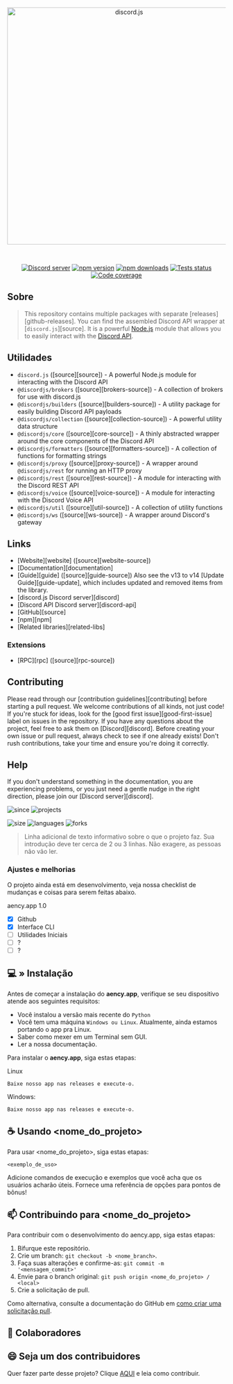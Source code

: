 <div align="center">
	<br />
	<p>
		<a href="https://github.com/aencyco/aencyapp/"><img src="https://www.aency.xyz/cdn/img/aency_banner_rc.png" width="546" alt="discord.js" /></a>
	</p>
	<br />
	<p>
		<a href="https://discord.gg/djs"><img src="https://img.shields.io/discord/222078108977594368?color=5865F2&logo=discord&logoColor=white" alt="Discord server" /></a>
		<a href="https://www.npmjs.com/package/discord.js"><img src="https://img.shields.io/npm/v/discord.js.svg?maxAge=3600" alt="npm version" /></a>
		<a href="https://www.npmjs.com/package/discord.js"><img src="https://img.shields.io/npm/dt/discord.js.svg?maxAge=3600" alt="npm downloads" /></a>
		<a href="https://github.com/discordjs/discord.js/actions"><img src="https://github.com/discordjs/discord.js/actions/workflows/test.yml/badge.svg" alt="Tests status" /></a>
		<a href="https://codecov.io/gh/discordjs/discord.js" ><img src="https://codecov.io/gh/discordjs/discord.js/branch/main/graph/badge.svg?precision=2" alt="Code coverage" /></a>
	</p>
</div>

## Sobre

> This repository contains multiple packages with separate [releases][github-releases]. You can find the assembled Discord API wrapper at [`discord.js`][source]. It is a powerful [Node.js](https://nodejs.org/en) module that allows you to easily interact with the [Discord API](https://discord.com/developers/docs/intro).

## Utilidades

- `discord.js` ([source][source]) - A powerful Node.js module for interacting with the Discord API
- `@discordjs/brokers` ([source][brokers-source]) - A collection of brokers for use with discord.js
- `@discordjs/builders` ([source][builders-source]) - A utility package for easily building Discord API payloads
- `@discordjs/collection` ([source][collection-source]) - A powerful utility data structure
- `@discordjs/core` ([source][core-source]) - A thinly abstracted wrapper around the core components of the Discord API
- `@discordjs/formatters` ([source][formatters-source]) - A collection of functions for formatting strings
- `@discordjs/proxy` ([source][proxy-source]) - A wrapper around `@discordjs/rest` for running an HTTP proxy
- `@discordjs/rest` ([source][rest-source]) - A module for interacting with the Discord REST API
- `@discordjs/voice` ([source][voice-source]) - A module for interacting with the Discord Voice API
- `@discordjs/util` ([source][util-source]) - A collection of utility functions
- `@discordjs/ws` ([source][ws-source]) - A wrapper around Discord's gateway

## Links

- [Website][website] ([source][website-source])
- [Documentation][documentation]
- [Guide][guide] ([source][guide-source])
  Also see the v13 to v14 [Update Guide][guide-update], which includes updated and removed items from the library.
- [discord.js Discord server][discord]
- [Discord API Discord server][discord-api]
- [GitHub][source]
- [npm][npm]
- [Related libraries][related-libs]

### Extensions

- [RPC][rpc] ([source][rpc-source])

## Contributing

Please read through our [contribution guidelines][contributing] before starting a pull request. We welcome contributions of all kinds, not just code! If you're stuck for ideas, look for the [good first issue][good-first-issue] label on issues in the repository. If you have any questions about the project, feel free to ask them on [Discord][discord]. Before creating your own issue or pull request, always check to see if one already exists! Don't rush contributions, take your time and ensure you're doing it correctly.

## Help

If you don't understand something in the documentation, you are experiencing problems, or you just need a gentle nudge in the right direction, please join our [Discord server][discord].


![since](https://img.shields.io/badge/since-2022-green?labelColor=gray&style=plastic&logoWidth=0) ![projects](https://img.shields.io/badge/projects-5-red?labelColor=gray&style=plastic&logoWidth=0)

![size](https://img.shields.io/github/repo-size/aencyco/aencyapp?size&?style=plastic) ![languages](https://img.shields.io/github/languages/count/aencyco/aencyapp?style=plastic) ![forks](https://img.shields.io/github/forks/aencyco/aencyapp?style=plastic)

> Linha adicional de texto informativo sobre o que o projeto faz. Sua introdução deve ter cerca de 2 ou 3 linhas. Não exagere, as pessoas não vão ler.

### Ajustes e melhorias

O projeto ainda está em desenvolvimento, veja nossa checklist de mudanças e coisas para serem feitas abaixo.

aency.app 1.0
- [x] Github
- [x] Interface CLI
- [ ] Utilidades Iniciais
- [ ] ?
- [ ] ?

## 💻 » Instalação

Antes de começar a instalação do **aency.app**, verifique se seu dispositivo atende aos seguintes requisitos:

- Você instalou a versão mais recente do `Python`
- Você tem uma máquina `Windows ou Linux`. Atualmente, ainda estamos portando o app pra Linux.
- Saber como mexer em um Terminal sem GUI.
- Ler a nossa documentação.

Para instalar o **aency.app**, siga estas etapas:

Linux

```
Baixe nosso app nas releases e execute-o.
```

Windows:

```
Baixe nosso app nas releases e execute-o.
```

## ☕ Usando <nome_do_projeto>

Para usar <nome_do_projeto>, siga estas etapas:

```
<exemplo_de_uso>
```

Adicione comandos de execução e exemplos que você acha que os usuários acharão úteis. Fornece uma referência de opções para pontos de bônus!

## 📫 Contribuindo para <nome_do_projeto>

Para contribuir com o desenvolvimento do aency.app, siga estas etapas:

1. Bifurque este repositório.
2. Crie um branch: `git checkout -b <nome_branch>`.
3. Faça suas alterações e confirme-as: `git commit -m '<mensagem_commit>'`
4. Envie para o branch original: `git push origin <nome_do_projeto> / <local>`
5. Crie a solicitação de pull.

Como alternativa, consulte a documentação do GitHub em [como criar uma solicitação pull](https://help.github.com/en/github/collaborating-with-issues-and-pull-requests/creating-a-pull-request).

## 🤝 Colaboradores


## 😄 Seja um dos contribuidores

Quer fazer parte desse projeto? Clique [AQUI](CONTRIBUTING.md) e leia como contribuir.
